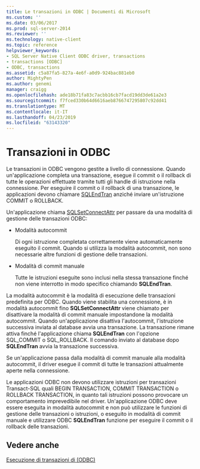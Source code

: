 ```yaml
---
title: Le transazioni in ODBC | Documenti di Microsoft
ms.custom: ''
ms.date: 03/06/2017
ms.prod: sql-server-2014
ms.reviewer: ''
ms.technology: native-client
ms.topic: reference
helpviewer_keywords:
- SQL Server Native Client ODBC driver, transactions
- transactions [ODBC]
- ODBC, transactions
ms.assetid: c5a87fa5-827a-4e6f-a0d9-924bac881eb0
author: MightyPen
ms.author: genemi
manager: craigg
ms.openlocfilehash: ade18b71fa83c7acbb16cb7facd19dd3de61a2e3
ms.sourcegitcommit: f7fced330b64d6616aeb8766747295807c92dd41
ms.translationtype: MT
ms.contentlocale: it-IT
ms.lasthandoff: 04/23/2019
ms.locfileid: "63143320"
---
```

# <a name="transactions-in-odbc"></a>Transazioni in ODBC
  Le transazioni in ODBC vengono gestite a livello di connessione. Quando un'applicazione completa una transazione, esegue il commit o il rollback di tutte le operazioni effettuate tramite tutti gli handle di istruzione nella connessione. Per eseguire il commit o il rollback di una transazione, le applicazioni devono chiamare [SQLEndTran](../../native-client-odbc-api/sqlendtran.md) anziché inviare un'istruzione COMMIT o ROLLBACK.  
  
 Un'applicazione chiama [SQLSetConnectAttr](../../native-client-odbc-api/sqlsetconnectattr.md) per passare da una modalità di gestione delle transazioni ODBC:  
  
-   Modalità autocommit  
  
     Di ogni istruzione completata correttamente viene automaticamente eseguito il commit. Quando si utilizza la modalità autocommit, non sono necessarie altre funzioni di gestione delle transazioni.  
  
-   Modalità di commit manuale  
  
     Tutte le istruzioni eseguite sono inclusi nella stessa transazione finché non viene interrotto in modo specifico chiamando **SQLEndTran**.  
  
 La modalità autocommit è la modalità di esecuzione delle transazioni predefinita per ODBC. Quando viene stabilita una connessione, è in modalità autocommit fino **SQLSetConnectAttr** viene chiamato per disattivare la modalità di commit manuale impostandone la modalità autocommit. Quando un'applicazione disattiva l'autocommit, l'istruzione successiva inviata al database avvia una transazione. La transazione rimane attiva finché l'applicazione chiama **SQLEndTran** con l'opzione SQL_COMMIT o SQL_ROLLBACK. Il comando inviato al database dopo **SQLEndTran** avvia la transazione successiva.  
  
 Se un'applicazione passa dalla modalità di commit manuale alla modalità autocommit, il driver esegue il commit di tutte le transazioni attualmente aperte nella connessione.  
  
 Le applicazioni ODBC non devono utilizzare istruzioni per transazioni Transact-SQL quali BEGIN TRANSACTION, COMMIT TRANSACTION o ROLLBACK TRANSACTION, in quanto tali istruzioni possono provocare un comportamento imprevedibile nel driver. Un'applicazione ODBC deve essere eseguita in modalità autocommit e non può utilizzare le funzioni di gestione delle transazioni o istruzioni, o eseguito in modalità di commit manuale e utilizzare ODBC **SQLEndTran** funzione per eseguire il commit o il rollback delle transazioni.  
  
## <a name="see-also"></a>Vedere anche  
 [Esecuzione di transazioni di &#40;ODBC&#41;](../../../database-engine/dev-guide/performing-transactions-odbc.md)  
  
  
